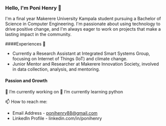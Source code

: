 ### Hello, I'm Poni Henry 👋

I'm a final year Makerere University Kampala student pursuing a Bachelor of Science in Computer Engineering.
I'm passionate about using technology to drive positive change, and I'm always eager to work on projects that make a lasting impact in the community.

####Experiences 👯
- Currently a Research Assistant at Integrated Smart Systems Group, focusing on Internet of Things (IoT) and climate change.
- Junior Mentor and Researcher at Makerere Innovation Society, involved in data collection, analysis, and mentoring.
#### Passion and Growth
🔭 I’m currently working on 
🌱 I’m currently learning python 


📫 How to reach me:
- Email Address - ponihenry88@gmail.com
- LinkedIn Profile - linkedin.com/in/ponihenry 


<!--
**poni-henry/poni-henry** is a ✨ _special_ ✨ repository because its `README.md` (this file) appears on your GitHub profile.

Here are some ideas to get you started:


- 👯 I’m looking to collaborate on ...
- 🤔 I’m looking for help with ...
- 💬 Ask me about ...
- 📫 How to reach me: ...
- 😄 Pronouns: ...
- ⚡ Fun fact: ...
-->
